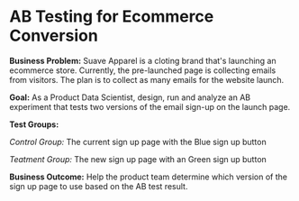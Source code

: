 # AB Testing for Ecommerce Conversion

**Business Problem:** 
Suave Apparel is a cloting brand that's launching an ecommerce store. Currently, the pre-launched page is collecting emails from visitors. The plan is to collect as many emails for the website launch.

**Goal:**
As a Product Data Scientist, design, run and analyze an AB experiment that tests two versions of the email sign-up on the launch page.

**Test Groups:**

*Control Group:* The current sign up page with the Blue sign up button 

*Teatment Group:* The new sign up page with an Green sign up button

**Business Outcome:** Help the product team determine which version of the sign up page to use based on the AB test result.
